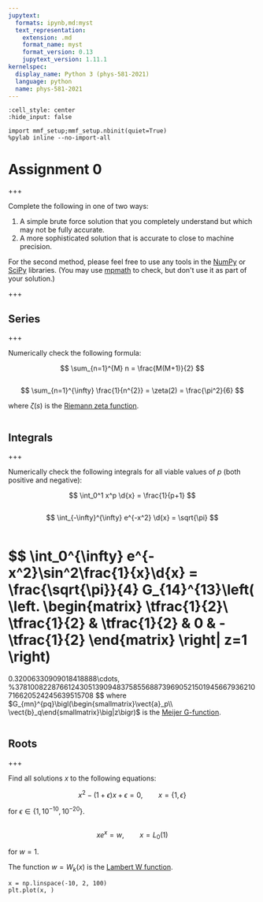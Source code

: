 ```yaml
---
jupytext:
  formats: ipynb,md:myst
  text_representation:
    extension: .md
    format_name: myst
    format_version: 0.13
    jupytext_version: 1.11.1
kernelspec:
  display_name: Python 3 (phys-581-2021)
  language: python
  name: phys-581-2021
---
```


```{code-cell} ipython3
:cell_style: center
:hide_input: false

import mmf_setup;mmf_setup.nbinit(quiet=True)
%pylab inline --no-import-all
```

# Assignment 0

+++

Complete the following in one of two ways:

1. A simple brute force solution that you completely understand but which may not be fully accurate.
2. A more sophisticated solution that is accurate to close to machine precision.

For the second method, please feel free to use any tools in the [NumPy](https://numpy.org/doc/stable/) or [SciPy](https://docs.scipy.org/doc/scipy/reference/) libraries.  (You may use [mpmath](https://mpmath.org) to check, but don't use it as part of your solution.) 

+++

## Series

+++

Numerically check the following formula:

$$
  \sum_{n=1}^{M} n = \frac{M(M+1)}{2}
$$

```{code-cell} ipython3

```

$$
  \sum_{n=1}^{\infty} \frac{1}{n^{2}} = \zeta(2) = \frac{\pi^2}{6}
$$

where $\zeta(s)$ is the [Riemann zeta function](https://en.wikipedia.org/wiki/Riemann_zeta_function).

```{code-cell} ipython3

```

## Integrals

+++

Numerically check the following integrals for all viable values of $p$ (both positive and negative):

$$
  \int_0^1 x^p \d{x} = \frac{1}{p+1}
$$

```{code-cell} ipython3

```

$$
  \int_{-\infty}^{\infty} e^{-x^2} \d{x} = \sqrt{\pi}
$$

```{code-cell} ipython3

```

$$
  \int_0^{\infty} e^{-x^2}\sin^2\frac{1}{x}\d{x} = \frac{\sqrt{\pi}}{4} G_{14}^{13}\left(
    \left.
    \begin{matrix}
      \tfrac{1}{2}\\
      \tfrac{1}{2} & \tfrac{1}{2} & 0 & -\tfrac{1}{2}
    \end{matrix}
    \right| z=1
  \right)
  =
  0.32006330909018418888\cdots, %37810082287661243051390948375855688739690521501945667936210716620524245639515708
$$
where $G_{mn}^{pq}\bigl(\begin{smallmatrix}\vect{a}_p\\ \vect{b}_q\end{smallmatrix}\big|z\bigr)$ is the [Meijer G-function](https://en.wikipedia.org/wiki/Meijer_G-function).

```{code-cell} ipython3

```

## Roots

+++

Find all solutions $x$ to the following equations:

$$
  x^2 - (1+\epsilon)x + \epsilon = 0, \qquad
  x = \{1, \epsilon\}
$$

for $\epsilon \in \{1, 10^{-10}, 10^{-20}\}$.

```{code-cell} ipython3

```

$$
  xe^x = w, \qquad
  x = L_0(1)
$$

for $w = 1$.


The function $w = W_k(x)$ is the [Lambert W function](https://en.wikipedia.org/wiki/Lambert_W_function).

```{code-cell} ipython3
x = np.linspace(-10, 2, 100)
plt.plot(x, )
```
